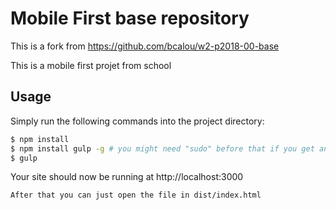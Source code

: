 # Mobile First base repository
This is a fork from https://github.com/bcalou/w2-p2018-00-base

This is a mobile first projet from school


## Usage
Simply run the following commands into the project directory:
```sh
$ npm install
$ npm install gulp -g # you might need "sudo" before that if you get an error
$ gulp
```
Your site should now be running at http://localhost:3000

```sh
After that you can just open the file in dist/index.html
```